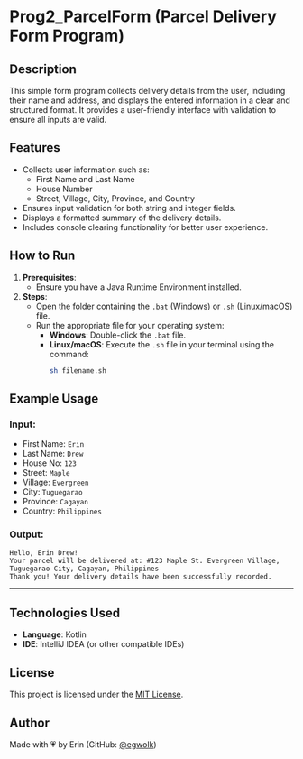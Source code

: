 # **Prog2_ParcelForm (Parcel Delivery Form Program)**

## **Description**
This simple form program collects delivery details from the user, including their name and address, and displays the entered information in a clear and structured format. It provides a user-friendly interface with validation to ensure all inputs are valid.

## **Features**
- Collects user information such as:
  - First Name and Last Name
  - House Number
  - Street, Village, City, Province, and Country
- Ensures input validation for both string and integer fields.
- Displays a formatted summary of the delivery details.
- Includes console clearing functionality for better user experience.

## **How to Run**
1. **Prerequisites**:
   - Ensure you have a Java Runtime Environment installed.
2. **Steps**:
   - Open the folder containing the `.bat` (Windows) or `.sh` (Linux/macOS) file.
   - Run the appropriate file for your operating system:
     - **Windows**: Double-click the `.bat` file.
     - **Linux/macOS**: Execute the `.sh` file in your terminal using the command:
       ```bash
       sh filename.sh
       ```

## **Example Usage**
### **Input**:
- First Name: `Erin`
- Last Name: `Drew`
- House No: `123`
- Street: `Maple`
- Village: `Evergreen`
- City: `Tuguegarao`
- Province: `Cagayan`
- Country: `Philippines`

### **Output**:
```plaintext
Hello, Erin Drew!
Your parcel will be delivered at: #123 Maple St. Evergreen Village, Tuguegarao City, Cagayan, Philippines
Thank you! Your delivery details have been successfully recorded.
```

---
## **Technologies Used**
- **Language**: Kotlin
- **IDE**: IntelliJ IDEA (or other compatible IDEs)

## License
This project is licensed under the [MIT License](../../LICENSE).

## **Author**
Made with 💗 by Erin (GitHub: [@egwolk](https://github.com/ewgolk))  
